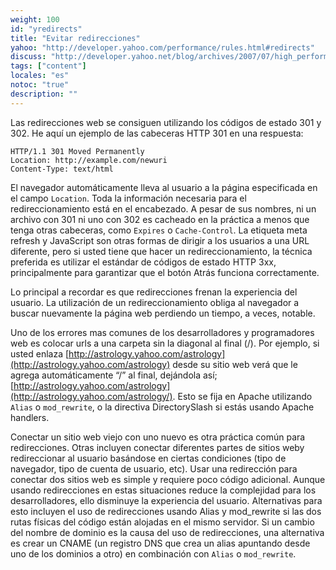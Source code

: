 ```yaml
---
weight: 100
id: "yredirects"
title: "Evitar redirecciones"
yahoo: "http://developer.yahoo.com/performance/rules.html#redirects"
discuss: "http://developer.yahoo.net/blog/archives/2007/07/high_performanc_9.html"
tags: ["content"]
locales: "es"
notoc: "true"
description: ""
---
```


Las redirecciones web se consiguen utilizando los códigos de estado 301 y 302. He aquí un ejemplo de las cabeceras HTTP 301 en una respuesta:

~~~
HTTP/1.1 301 Moved Permanently
Location: http://example.com/newuri
Content-Type: text/html
~~~

El navegador automáticamente lleva al usuario a la página especificada en el campo `Location`. Toda la información necesaria para el redireccionamiento está en el encabezado. A pesar de sus nombres, ni un archivo con 301 ni uno con 302 es cacheado en la práctica a menos que tenga otras cabeceras, como `Expires` o `Cache-Control`. La etiqueta meta refresh y JavaScript son otras formas de dirigir a los usuarios a una URL diferente, pero si usted tiene que hacer un redireccionamiento, la técnica preferida es utilizar el estándar de códigos de estado HTTP 3xx, principalmente para garantizar que el botón Atrás funciona correctamente.

Lo principal a recordar es que redirecciones frenan la experiencia del usuario. La utilización de un redireccionamiento obliga al navegador a buscar nuevamente la página web perdiendo un tiempo, a veces, notable.

Uno de los errores mas comunes de los desarrolladores y programadores web es colocar urls a una carpeta sin la diagonal al final (/). Por ejemplo, si usted enlaza [http://astrology.yahoo.com/astrology](http://astrology.yahoo.com/astrology) desde su sitio web verá que le agrega automáticamente “/” al final, dejándola así; [http://astrology.yahoo.com/astrology](http://astrology.yahoo.com/astrology/). Esto se fija en Apache utilizando `Alias` o `mod_rewrite`, o la directiva DirectorySlash si estás usando Apache handlers.

Conectar un sitio web viejo con uno nuevo es otra práctica común para redirecciones. Otras incluyen conectar diferentes partes de sitios weby redireccionar al usuario basándose en ciertas condiciones (tipo de navegador, tipo de cuenta de usuario, etc). Usar una redirección para conectar dos sitios web es simple y requiere poco código adicional. Aunque usando redirecciones en estas situaciones reduce la complejidad para los desarrolladores, ello disminuye la experiencia del usuario. Alternativas para esto incluyen el uso de redirecciones usando Alias y mod_rewrite si las dos rutas físicas del código están alojadas en el mismo servidor. Si un cambio del nombre de dominio es la causa del uso de redirecciones, una alternativa es crear un CNAME (un registro DNS que crea un alias apuntando desde uno de los dominios a otro) en combinación con `Alias` o `mod_rewrite`.